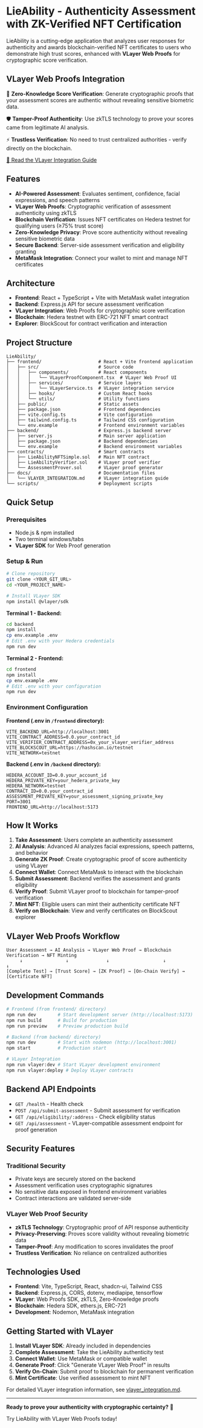 # LieAbility - Authenticity Assessment with ZK-Verified NFT Certification

LieAbility is a cutting-edge application that analyzes user responses for authenticity and awards blockchain-verified NFT certificates to users who demonstrate high trust scores, enhanced with **VLayer Web Proofs** for cryptographic score verification.

## VLayer Web Proofs Integration

🔐 **Zero-Knowledge Score Verification**: Generate cryptographic proofs that your assessment scores are authentic without revealing sensitive biometric data.

🛡️ **Tamper-Proof Authenticity**: Use zkTLS technology to prove your scores came from legitimate AI analysis.

⚡ **Trustless Verification**: No need to trust centralized authorities - verify directly on the blockchain.

[📖 Read the VLayer Integration Guide](./docs/vlayer_integration.md)

## Features

- **AI-Powered Assessment**: Evaluates sentiment, confidence, facial expressions, and speech patterns
- **VLayer Web Proofs**: Cryptographic verification of assessment authenticity using zkTLS
- **Blockchain Verification**: Issues NFT certificates on Hedera testnet for qualifying users (≥75% trust score)
- **Zero-Knowledge Privacy**: Prove score authenticity without revealing sensitive biometric data
- **Secure Backend**: Server-side assessment verification and eligibility granting
- **MetaMask Integration**: Connect your wallet to mint and manage NFT certificates

## Architecture

- **Frontend**: React + TypeScript + Vite with MetaMask wallet integration
- **Backend**: Express.js API for secure assessment verification
- **VLayer Integration**: Web Proofs for cryptographic score verification
- **Blockchain**: Hedera testnet with ERC-721 NFT smart contract
- **Explorer**: BlockScout for contract verification and interaction

## Project Structure

```
LieAbility/
├── frontend/                     # React + Vite frontend application
│   ├── src/                      # Source code
│   │   ├── components/           # React components
│   │   │   └── VLayerProofComponent.tsx  # VLayer Web Proof UI
│   │   ├── services/             # Service layers
│   │   │   └── VLayerService.ts  # VLayer integration service
│   │   ├── hooks/                # Custom React hooks
│   │   └── utils/                # Utility functions
│   ├── public/                   # Static assets
│   ├── package.json              # Frontend dependencies
│   ├── vite.config.ts            # Vite configuration
│   ├── tailwind.config.ts        # Tailwind CSS configuration
│   └── env.example               # Frontend environment variables
├── backend/                      # Express.js backend server
│   ├── server.js                 # Main server application
│   ├── package.json              # Backend dependencies
│   └── env.example               # Backend environment variables
├── contracts/                    # Smart contracts
│   ├── LieAbilityNFTSimple.sol   # Main NFT contract
│   ├── LieAbilityVerifier.sol    # VLayer proof verifier
│   └── AssessmentProver.sol      # VLayer proof generator
├── docs/                         # Documentation files
│   └── VLAYER_INTEGRATION.md     # VLayer integration guide
└── scripts/                      # Deployment scripts
```

## Quick Setup

### Prerequisites

- Node.js & npm installed
- Two terminal windows/tabs
- **VLayer SDK** for Web Proof generation

### Setup & Run

```sh
# Clone repository
git clone <YOUR_GIT_URL>
cd <YOUR_PROJECT_NAME>

# Install VLayer SDK
npm install @vlayer/sdk
```

**Terminal 1 - Backend:**

```sh
cd backend
npm install
cp env.example .env
# Edit .env with your Hedera credentials
npm run dev
```

**Terminal 2 - Frontend:**

```sh
cd frontend
npm install
cp env.example .env
# Edit .env with your configuration
npm run dev
```

### Environment Configuration

**Frontend (.env in `/frontend` directory):**

```env
VITE_BACKEND_URL=http://localhost:3001
VITE_CONTRACT_ADDRESS=0.0.your_contract_id
VITE_VERIFIER_CONTRACT_ADDRESS=0x_your_vlayer_verifier_address
VITE_BLOCKSCOUT_URL=https://hashscan.io/testnet
VITE_NETWORK=testnet
```

**Backend (.env in `/backend` directory):**

```env
HEDERA_ACCOUNT_ID=0.0.your_account_id
HEDERA_PRIVATE_KEY=your_hedera_private_key
HEDERA_NETWORK=testnet
CONTRACT_ID=0.0.your_contract_id
ASSESSMENT_PRIVATE_KEY=your_assessment_signing_private_key
PORT=3001
FRONTEND_URL=http://localhost:5173
```

## How It Works

1. **Take Assessment**: Users complete an authenticity assessment
2. **AI Analysis**: Advanced AI analyzes facial expressions, speech patterns, and behavior
3. **Generate ZK Proof**: Create cryptographic proof of score authenticity using VLayer
4. **Connect Wallet**: Connect MetaMask to interact with the blockchain
5. **Submit Assessment**: Backend verifies the assessment and grants eligibility
6. **Verify Proof**: Submit VLayer proof to blockchain for tamper-proof verification
7. **Mint NFT**: Eligible users can mint their authenticity certificate NFT
8. **Verify on Blockchain**: View and verify certificates on BlockScout explorer

## VLayer Web Proofs Workflow

```
User Assessment → AI Analysis → VLayer Web Proof → Blockchain Verification → NFT Minting
     ↓                ↓              ↓                    ↓                    ↓
[Complete Test] → [Trust Score] → [ZK Proof] → [On-Chain Verify] → [Certificate NFT]
```

## Development Commands

```bash
# Frontend (from frontend/ directory)
npm run dev        # Start development server (http://localhost:5173)
npm run build      # Build for production
npm run preview    # Preview production build

# Backend (from backend/ directory)
npm run dev        # Start with nodemon (http://localhost:3001)
npm start          # Production start

# VLayer Integration
npm run vlayer:dev # Start VLayer development environment
npm run vlayer:deploy # Deploy VLayer contracts
```

## Backend API Endpoints

- `GET /health` - Health check
- `POST /api/submit-assessment` - Submit assessment for verification
- `GET /api/eligibility/:address` - Check eligibility status
- `GET /api/assessment` - VLayer-compatible assessment endpoint for proof generation

## Security Features

### Traditional Security

- Private keys are securely stored on the backend
- Assessment verification uses cryptographic signatures
- No sensitive data exposed in frontend environment variables
- Contract interactions are validated server-side

### VLayer Web Proof Security

- **zkTLS Technology**: Cryptographic proof of API response authenticity
- **Privacy-Preserving**: Proves score validity without revealing biometric data
- **Tamper-Proof**: Any modification to scores invalidates the proof
- **Trustless Verification**: No reliance on centralized authorities

## Technologies Used

- **Frontend**: Vite, TypeScript, React, shadcn-ui, Tailwind CSS
- **Backend**: Express.js, CORS, dotenv, mediapipe, tensorflow
- **VLayer**: Web Proofs SDK, zkTLS, Zero-Knowledge proofs
- **Blockchain**: Hedera SDK, ethers.js, ERC-721
- **Development**: Nodemon, MetaMask integration

## Getting Started with VLayer

1. **Install VLayer SDK**: Already included in dependencies
2. **Complete Assessment**: Take the LieAbility authenticity test
3. **Connect Wallet**: Use MetaMask or compatible wallet
4. **Generate Proof**: Click "Generate VLayer Web Proof" in results
5. **Verify On-Chain**: Submit proof to blockchain for permanent verification
6. **Mint Certificate**: Use verified assessment to mint NFT

For detailed VLayer integration information, see [vlayer_integration.md](./docs/vlayer_integration.md).

---

**Ready to prove your authenticity with cryptographic certainty?** 🚀

Try LieAbility with VLayer Web Proofs today!
